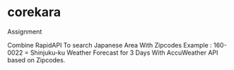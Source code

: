 # corekara
Assignment

Combine RapidAPI To search Japanese Area With Zipcodes Example : 160-0022 = Shinjuku-ku
Weather Forecast for 3 Days With AccuWeather API based on Zipcodes.

